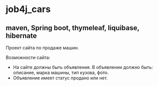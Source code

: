 # job4j_cars

## maven, Spring boot, thymeleaf, liquibase, hibernate

Проект сайта по продаже машин.

Возможности сайта:

- На сайте должны быть объявления. В объявлении должно быть: описание, марка машины, тип кузова, фото.
- Объявление имеет статус продано или нет.